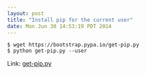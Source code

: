 ```yaml
---
layout: post
title: "Install pip for the current user"
date: Mon Jun 30 14:53:19 PDT 2014
---
```


```shell
$ wget https://bootstrap.pypa.io/get-pip.py
$ python get-pip.py --user
```

Link: [get-pip.py](https://bootstrap.pypa.io/get-pip.py)
